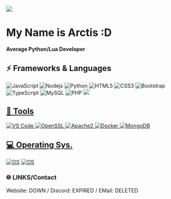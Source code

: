 ![](https://github.com/Arctistiament25/Arctistiament25/content/header.png)
# My Name is Arctis :D
**Average Python/Lua Developer**

## ⚡ Frameworks & Languages
![JavaScript](https://img.shields.io/badge/-JavaScript-black?style=flat-square&logo=javascript)
![Nodejs](https://img.shields.io/badge/-Nodejs-black?style=flat-square&logo=Node.js)
![Python](https://img.shields.io/badge/-Python-black?style=flat-square&logo=Python)
![HTML5](https://img.shields.io/badge/-HTML5-E34F26?style=flat-square&logo=html5&logoColor=white)
![CSS3](https://img.shields.io/badge/-CSS3-1572B6?style=flat-square&logo=css3)
![Bootstrap](https://img.shields.io/badge/-Bootstrap-563D7C?style=flat-square&logo=bootstrap)
![TypeScript](https://img.shields.io/badge/-TypeScript-007ACC?style=flat-square&logo=typescript)
![MySQL](https://img.shields.io/badge/-MySQL-black?style=flat-square&logo=mysql)
![PHP](https://img.shields.io/badge/PHP-black?style=flat-square&logo=php)
<a href="#"><img src="https://img.shields.io/badge/-Lua-darkblue?style=flat-square&logo=lua">

## 🔨 Tools
![VS Code](https://img.shields.io/badge/-VS%20Code-007ACC?style=flat-square&logo=visual-studio-code)
![OpenSSL](https://img.shields.io/badge/OpenSSL-black?style=flat-square&logo=openssl)
![Apache2](https://img.shields.io/badge/Apache2-black?style=flat-square&logo=apache)
![Docker](https://img.shields.io/badge/-Docker-black?style=flat-square&logo=docker)
![MongoDB](https://img.shields.io/badge/-MongoDB-black?style=flat-square&logo=mongodb)

## 💻 Operating Sys.
[![OS](https://img.shields.io/badge/OS-macOS-informational?style=flat-square&logo=apple&logoColor=white)](https://en.wikipedia.org/wiki/MacOS)
[![OS](https://img.shields.io/badge/OS-Linux-informational?style=flat-square&logo=linux&logoColor=white)](https://en.wikipedia.org/wiki/Linux)


### 🌐 LINKS/Contact
Website: DOWN
/
Discord: EXPIRED
/
EMail: DELETED
